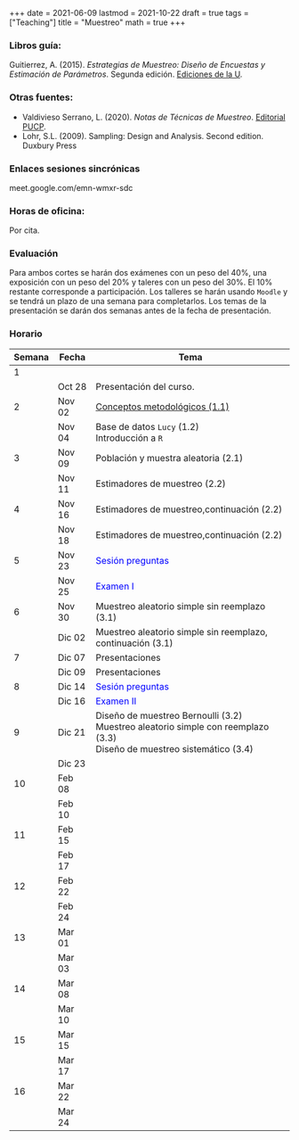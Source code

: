 +++
date      = 2021-06-09
lastmod   = 2021-10-22
draft     = true
tags      = ["Teaching"]
title     = "Muestreo"
math      = true
+++

### Libros guía:

Guitierrez, A. (2015). *Estrategias de Muestreo: Diseño de Encuestas y Estimación de Parámetros*. Segunda edición. [Ediciones de la U](https://edicionesdelau.com/producto/estrategias-de-muestreo-diseno-de-encuestas-y-estimacion-de-parametros-2/).

### Otras fuentes:
+ Valdivieso Serrano, L. (2020). *Notas de Técnicas de Muestreo*. [Editorial PUCP](https://departamento.pucp.edu.pe/ciencias/pub_dpto/notas-de-tecnicas-de-muestreo/).
+ Lohr, S.L. (2009). Sampling: Design and Analysis. Second edition. Duxbury Press


### Enlaces sesiones sincrónicas

meet.google.com/emn-wmxr-sdc


### Horas de oficina: 

Por cita.

### Evaluación

Para ambos cortes se harán dos exámenes con un peso del 40%, una exposición con un peso del 20% y taleres con un peso del 30%. El 10% restante corresponde a participación. Los talleres se harán usando `Moodle` y se tendrá un plazo de una semana para completarlos. Los temas de la presentación se darán dos semanas antes de la fecha de presentación.


### Horario

Semana | Fecha | Tema
---| ---| ---
1      | &nbsp; | &nbsp;
&nbsp; | Oct 28 | Presentación del curso.
2      | Nov 02 | [Conceptos metodológicos (1.1)](https://alexrojas.netlify.app/post/sampling/Lec_CapituloI/)
&nbsp; | Nov 04 | Base de datos `Lucy` (1.2) <br> Introducción a `R`
3      | Nov 09 | Población y muestra aleatoria (2.1)
&nbsp; | Nov 11 | Estimadores de muestreo (2.2)
4      | Nov 16 | Estimadores de muestreo,continuación (2.2)
&nbsp; | Nov 18 | Estimadores de muestreo,continuación (2.2)
5      | Nov 23 | <font color="blue">Sesión preguntas</font>
&nbsp; | Nov 25 | <font color="blue">Examen I</font>
6      | Nov 30 | Muestreo aleatorio simple sin reemplazo (3.1) 
&nbsp; | Dic 02 | Muestreo aleatorio simple sin reemplazo, continuación (3.1) 
7      | Dic 07 | Presentaciones
&nbsp; | Dic 09 | Presentaciones
8      | Dic 14 | <font color="blue">Sesión preguntas</font>
&nbsp; | Dic 16 | <font color="blue">Examen II</font>
9      | Dic 21 | Diseño de muestreo Bernoulli (3.2) <br> Muestreo aleatorio simple con reemplazo (3.3) <br> Diseño de muestreo sistemático (3.4) 
&nbsp; | Dic 23 | &nbsp;
10     | Feb 08 | &nbsp;
&nbsp; | Feb 10 | &nbsp;
11     | Feb 15 |  &nbsp;
&nbsp; | Feb 17  | &nbsp;
12     | Feb 22 |  &nbsp;
&nbsp; | Feb 24  | &nbsp;
13     | Mar 01 |  &nbsp;
&nbsp; | Mar 03  | &nbsp;
14     | Mar 08 |  &nbsp;
&nbsp; | Mar 10  | &nbsp;
15     | Mar 15 |  &nbsp;
&nbsp; | Mar 17  | &nbsp;
16     | Mar 22 |  &nbsp;
&nbsp; | Mar 24  | &nbsp;

  

